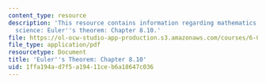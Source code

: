 ```yaml
---
content_type: resource
description: 'This resource contains information regarding mathematics for computer
  science: Euler''s theorem: Chapter 8.10.'
file: https://ol-ocw-studio-app-production.s3.amazonaws.com/courses/6-042j-mathematics-for-computer-science-spring-2015/1ffa194ad7f5a19411ceb6a18647c036_MIT6_042JS15_Session14.pdf
file_type: application/pdf
resourcetype: Document
title: 'Euler''s Theorem: Chapter 8.10'
uid: 1ffa194a-d7f5-a194-11ce-b6a18647c036
---
```

